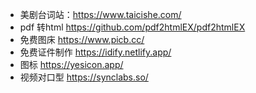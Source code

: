 - 美剧台词站：https://www.taicishe.com/
- pdf 转html https://github.com/pdf2htmlEX/pdf2htmlEX
- 免费图床 https://www.picb.cc/
- 免费证件制作 https://idify.netlify.app/
- 图标 https://yesicon.app/
- 视频对口型 https://synclabs.so/
